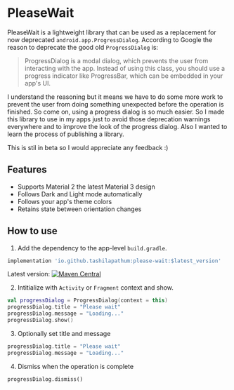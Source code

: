 # PleaseWait 

PleaseWait is a lightweight library that can be used as a replacement for now deprecated `android.app.ProgressDialog`.
According to Google the reason to deprecate the good old `ProgressDialog` is:
> ProgressDialog is a modal dialog, which prevents the user from interacting with the app. Instead of using this class, you should use a progress indicator like ProgressBar, which can be embedded in your app's UI.

I understand the reasoning but it means we have to do some more work to prevent the user from doing something unexpected before the operation is finished. So come on, using a progress dialog is so much easier. So I made this library to use in my apps just to avoid those deprecation warnings everywhere and to improve the look of the progress dialog. Also I wanted to learn the process of publishing a library.

This is stil in beta so I would appreciate any feedback :)


## Features
- Supports Material 2 the latest Material 3 design
- Follows Dark and Light mode automatically
- Follows your app's theme colors
- Retains state between orientation changes


## How to use
1. Add the dependency to the app-level `build.gradle`. 
```gradle
implementation 'io.github.tashilapathum:please-wait:$latest_version'
```
Latest version:
[![Maven Central](https://maven-badges.herokuapp.com/maven-central/io.github.tashilapathum/please-wait/badge.svg)](https://maven-badges.herokuapp.com/maven-central/io.github.tashilapathum/please-wait)

2. Intitialize with `Activity` or `Fragment` context and show.
```kotlin
val progressDialog = ProgressDialog(context = this)
progressDialog.title = "Please wait"
progressDialog.message = "Loading..."
progressDialog.show()
```

3. Optionally set title and message
```kotlin
progressDialog.title = "Please wait"
progressDialog.message = "Loading..."
```

4. Dismiss when the operation is complete
```
progressDialog.dismiss()
```
